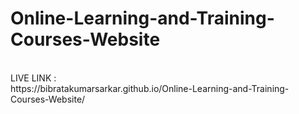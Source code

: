 # Online-Learning-and-Training-Courses-Website
<br>
LIVE LINK :
<br>
https://bibratakumarsarkar.github.io/Online-Learning-and-Training-Courses-Website/
